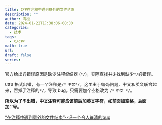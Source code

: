 ```yaml
---
title: CPP在注释中遇到意外的文件结束
description: ""
author: 清松
date: 2024-01-22T17:38:06+08:00
categories:
  - 技术
tags:
  - C/CPP
math: true
url: 
draft: false
series:
---
```

官方给出的错误原因是缺少注释终结器 (`*/`)，实际查找并未找到缺少`*/`的错误。

utf8 格式出错，有一个注释是`/* 中文*/`，这里由于编码问题，中文和英文联合起来，吞掉了注释的`*/`，导致 bug。只需要加个空格改为 `/* 中文 */`。

**所以为了不出错，中文注释可能应该前后加英文字符，如前面加空格，后面加‘.’号。**

[“在注释中遇到意外的文件结束”--记一个令人崩溃的bug](https://www.cnblogs.com/huipengly/p/10473288.html)
